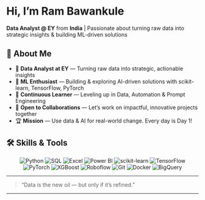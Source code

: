 # Hi, I’m **Ram Bawankule**

**Data Analyst @ EY** from **India** | Passionate about turning raw data into strategic insights & building ML-driven solutions
 

## 💼 About Me

- 🎯 **Data Analyst at EY** — Turning raw data into strategic, actionable insights
- 🤖 **ML Enthusiast** — Building & exploring AI-driven solutions with scikit-learn, TensorFlow, PyTorch
- 🌱 **Continuous Learner** — Leveling up in Data, Automation & Prompt Engineering
- 🤝 **Open to Collaborations** — Let’s work on impactful, innovative projects together
- 🏆 **Mission** — Use data & AI for real-world change. Every day is Day 1!
 

## 🛠️ Skills & Tools

<p align="center">
  <!-- Data & Analytics -->
  <img src="https://img.shields.io/badge/Python-3776AB?style=flat-square&logo=python&logoColor=white" alt="Python" /> 
  <img src="https://img.shields.io/badge/SQL-005C84?style=flat-square&logo=postgresql&logoColor=white" alt="SQL" />
  <img src="https://img.shields.io/badge/Excel-217346?style=flat-square&logo=microsoft-excel&logoColor=white" alt="Excel" />
  <img src="https://img.shields.io/badge/Power%20BI-F2C811?style=flat-square&logo=power-bi&logoColor=black" alt="Power BI" />
  
  <!-- Machine Learning -->
  <img src="https://img.shields.io/badge/scikit--learn-F7931E?style=flat-square&logo=scikit-learn&logoColor=white" alt="scikit-learn" />
  <img src="https://img.shields.io/badge/TensorFlow-FF6F00?style=flat-square&logo=tensorflow&logoColor=white" alt="TensorFlow" />
  <img src="https://img.shields.io/badge/PyTorch-EE4C2C?style=flat-square&logo=pytorch&logoColor=white" alt="PyTorch" />
  <img src="https://img.shields.io/badge/XGBoost-FF9900?style=flat-square&logo=xgboost&logoColor=white" alt="XGBoost" />
  
  <!-- Automation & Tools -->
  <img src="https://img.shields.io/badge/Roboflow-111827?style=flat-square&logo=roboflow&logoColor=white" alt="Roboflow" />
  <img src="https://img.shields.io/badge/Git-F05032?style=flat-square&logo=git&logoColor=white" alt="Git" />
  <img src="https://img.shields.io/badge/Docker-2496ED?style=flat-square&logo=docker&logoColor=white" alt="Docker" />
  <img src="https://img.shields.io/badge/BigQuery-4285F4?style=flat-square&logo=googlebigquery&logoColor=white" alt="BigQuery" />
</p>

---

> “Data is the new oil — but only if it’s refined.”

---



